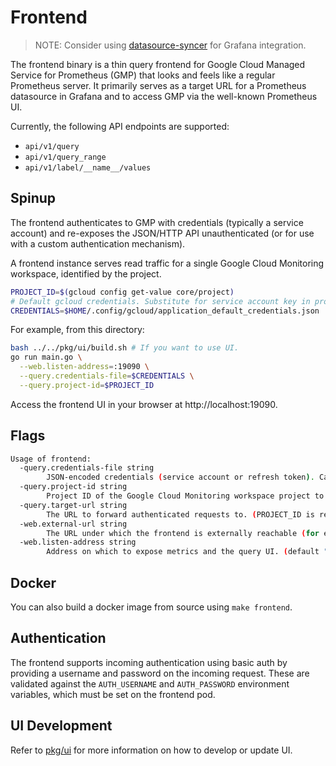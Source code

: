 # Frontend

> NOTE: Consider using [datasource-syncer](../datasource-syncer) for Grafana integration.

The frontend binary is a thin query frontend for Google Cloud Managed Service
for Prometheus (GMP) that looks and feels like a regular Prometheus server.
It primarily serves as a target URL for a Prometheus datasource in Grafana
and to access GMP via the well-known Prometheus UI.

Currently, the following API endpoints are supported:

* `api/v1/query`
* `api/v1/query_range`
* `api/v1/label/__name__/values`

## Spinup

The frontend authenticates to GMP with credentials (typically a service account) and re-exposes
the JSON/HTTP API unauthenticated (or for use with a custom authentication mechanism).

A frontend instance serves read traffic for a single Google Cloud Monitoring workspace, identified
by the project.

```bash
PROJECT_ID=$(gcloud config get-value core/project)
# Default gcloud credentials. Substitute for service account key in production.
CREDENTIALS=$HOME/.config/gcloud/application_default_credentials.json
```

For example, from this directory:

```bash
bash ../../pkg/ui/build.sh # If you want to use UI.
go run main.go \
  --web.listen-address=:19090 \
  --query.credentials-file=$CREDENTIALS \
  --query.project-id=$PROJECT_ID
```

Access the frontend UI in your browser at http://localhost:19090.

## Flags

```bash mdox-exec="bash hack/format_help.sh frontend"
Usage of frontend:
  -query.credentials-file string
    	JSON-encoded credentials (service account or refresh token). Can be left empty if default credentials have sufficient permission.
  -query.project-id string
    	Project ID of the Google Cloud Monitoring workspace project to query.
  -query.target-url string
    	The URL to forward authenticated requests to. (PROJECT_ID is replaced with the --query.project-id flag.) (default "https://monitoring.googleapis.com/v1/projects/PROJECT_ID/location/global/prometheus")
  -web.external-url string
    	The URL under which the frontend is externally reachable (for example, if it is served via a reverse proxy). Used for generating relative and absolute links back to the frontend itself. If the URL has a path portion, it will be used to prefix served HTTP endpoints. If omitted, relevant URL components will be derived automatically.
  -web.listen-address string
    	Address on which to expose metrics and the query UI. (default ":19090")
```

## Docker

You can also build a docker image from source using `make frontend`.

## Authentication

The frontend supports incoming authentication using basic auth by providing a
username and password on the incoming request. These are validated against the
`AUTH_USERNAME` and `AUTH_PASSWORD` environment variables, which must be set
on the frontend pod.

## UI Development

Refer to [pkg/ui](/pkg/ui/README.md) for more information on how to develop or
update UI.

